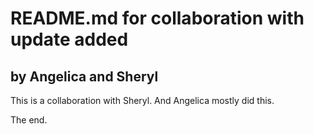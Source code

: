 # README.md for collaboration with update added

## by Angelica and Sheryl

This is a collaboration with Sheryl. And Angelica mostly did this. 

The end.